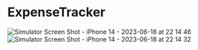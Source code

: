 # ExpenseTracker
![Simulator Screen Shot - iPhone 14 - 2023-06-18 at 22 14 46](https://github.com/chuday/ExpenseTracker/assets/76257209/70725831-7b4a-4c1b-b920-2655c3c47076)
![Simulator Screen Shot - iPhone 14 - 2023-06-18 at 22 14 32](https://github.com/chuday/ExpenseTracker/assets/76257209/5f2e147f-d5a0-4328-bb25-92b531228189)
